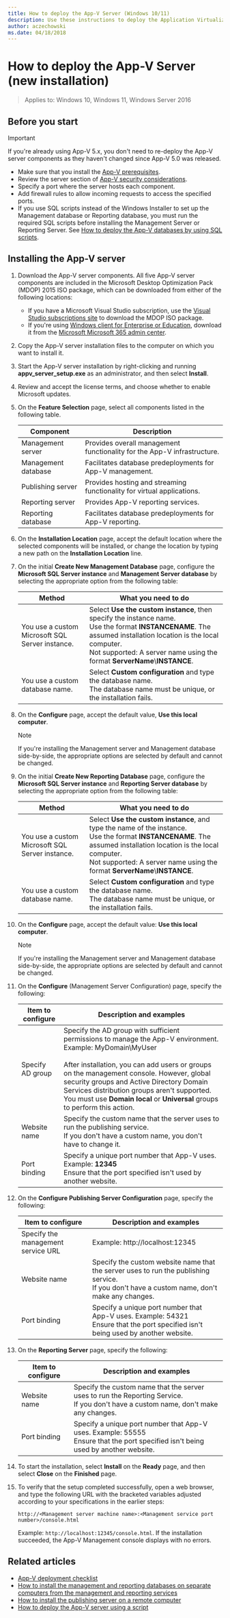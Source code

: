 ```yaml
---
title: How to deploy the App-V Server (Windows 10/11)
description: Use these instructions to deploy the Application Virtualization (App-V) Server in App-V for Windows 10/11.
author: aczechowski
ms.date: 04/18/2018
---
```


# How to deploy the App-V Server (new installation)

>Applies to: Windows 10, Windows 11, Windows Server 2016

## Before you start

>[!IMPORTANT]
>If you're already using App-V 5.x, you don't need to re-deploy the App-V server components as they haven't changed since App-V 5.0 was released.

* Make sure that you install the [App-V prerequisites](appv-prerequisites.md).
* Review the server section of [App-V security considerations](appv-security-considerations.md).
* Specify a port where the server hosts each component.
* Add firewall rules to allow incoming requests to access the specified ports.
* If you use SQL scripts instead of the Windows Installer to set up the Management database or Reporting database, you must run the required SQL scripts before installing the Management Server or Reporting Server. See [How to deploy the App-V databases by using SQL scripts](appv-deploy-appv-databases-with-sql-scripts.md).

## Installing the App-V server

1. Download the App-V server components. All five App-V server components are included in the Microsoft Desktop Optimization Pack (MDOP) 2015 ISO package, which can be downloaded from either of the following locations:

    * If you have a Microsoft Visual Studio subscription, use the [Visual Studio subscriptions site](https://my.visualstudio.com/downloads) to download the MDOP ISO package.
    * If you're using [Windows client for Enterprise or Education](https://www.microsoft.com/windows/business), download it from the [Microsoft Microsoft 365 admin center](https://admin.microsoft.com/adminportal/home#/subscriptions/vlnew).

2. Copy the App-V server installation files to the computer on which you want to install it.

3. Start the App-V server installation by right-clicking and running **appv\_server\_setup.exe** as an administrator, and then select **Install**.

4. Review and accept the license terms, and choose whether to enable Microsoft updates.

5. On the **Feature Selection** page, select all components listed in the following table.

    | Component | Description |
    |---|---|
    | Management server | Provides overall management functionality for the App-V infrastructure. |
    | Management database | Facilitates database predeployments for App-V management. |
    | Publishing server | Provides hosting and streaming functionality for virtual applications. |
    | Reporting server | Provides App-V reporting services. |
    | Reporting database | Facilitates database predeployments for App-V reporting. |

6. On the **Installation Location** page, accept the default location where the selected components will be installed, or change the location by typing a new path on the **Installation Location** line.

7. On the initial **Create New Management Database** page, configure the **Microsoft SQL Server instance** and **Management Server database** by selecting the appropriate option from the following table:

    | Method | What you need to do |
    |---|---|
    | You use a custom Microsoft SQL Server instance. | Select **Use the custom instance**, then specify the instance name.<br/>Use the format **INSTANCENAME**. The assumed installation location is the local computer.<br/>Not supported: A server name using the format **ServerName**\\**INSTANCE**.|
    | You use a custom database name. | Select **Custom configuration** and type the database name.<br/>The database name must be unique, or the installation fails.|

8. On the **Configure** page, accept the default value, **Use this local computer**.

   > [!NOTE]
   > If you're installing the Management server and Management database side-by-side, the appropriate options are selected by default and cannot be changed.

9. On the initial **Create New Reporting Database** page, configure the **Microsoft SQL Server instance** and **Reporting Server database** by selecting the appropriate option from the following table:

    | Method | What you need to do |
    |---|---|
    | You use a custom Microsoft SQL Server instance. | Select **Use the custom instance**, and type the name of the instance.<br/>Use the format **INSTANCENAME**. The assumed installation location is the local computer.<br/>Not supported: A server name using the format **ServerName**\\**INSTANCE**.|
    | You use a custom database name. | Select **Custom configuration** and type the database name.<br/>The database name must be unique, or the installation fails.|

10. On the **Configure** page, accept the default value: **Use this local computer**.

    > [!NOTE]
    > If you're installing the Management server and Management database side-by-side, the appropriate options are selected by default and cannot be changed.

11. On the **Configure** (Management Server Configuration) page, specify the following:

    |  Item to configure | Description and examples |
    |---|---|
    | Specify AD group | Specify the AD group with sufficient permissions to manage the App-V environment. Example: MyDomain\MyUser<br><br/>After installation, you can add users or groups on the management console. However, global security groups and Active Directory Domain Services distribution groups aren't supported. You must use **Domain local** or **Universal** groups to perform this action.|
    |Website name | Specify the custom name that the server uses to run the publishing service.<br>If you don't have a custom name, you don't have to change it.|
    |Port binding | Specify a unique port number that App-V uses. Example: **12345**<br>Ensure that the port specified isn't used by another website. |

12. On the **Configure Publishing Server Configuration** page, specify the following:

    | Item to configure | Description and examples |
    |---|---|
    | Specify the management service URL | Example: http:<span></span>//localhost:12345 |
    | Website name | Specify the custom website name that the server uses to run the publishing service. <br>If you don't have a custom name, don't make any changes. |
    | Port binding | Specify a unique port number that App-V uses. Example: 54321<br>Ensure that the port specified isn't being used by another website. |

13. On the **Reporting Server** page, specify the following:

    | Item to configure | Description and examples |
    |---|---|
    | Website name | Specify the custom name that the server uses to run the Reporting Service.  <br>If you don't have a custom name, don't make any changes. |
    | Port binding | Specify a unique port number that App-V uses. Example: 55555<br/>Ensure that the port specified isn't being used by another website.|

14. To start the installation, select **Install** on the **Ready** page, and then select **Close** on the **Finished** page.

15. To verify that the setup completed successfully, open a web browser, and type the following URL with the bracketed variables adjusted according to your specifications in the earlier steps:

    `http://<Management server machine name>:<Management service port number>/console.html`

    Example: `http://localhost:12345/console.html`. If the installation succeeded, the App-V Management console displays with no errors.

## Related articles

* [App-V deployment checklist](appv-deployment-checklist.md)
* [How to install the management and reporting databases on separate computers from the management and reporting services](appv-install-the-management-and-reporting-databases-on-separate-computers.md)
* [How to install the publishing server on a remote computer](appv-install-the-publishing-server-on-a-remote-computer.md)
* [How to deploy the App-V server using a script](appv-deploy-the-appv-server-with-a-script.md)
